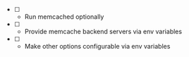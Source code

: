 * [ ] - Run memcached optionally
* [ ] - Provide memcache backend servers via env variables
* [ ] - Make other options configurable via env variables

